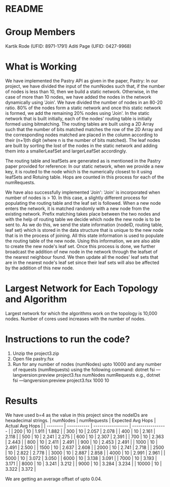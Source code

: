 README
================================================================================================================================

Group Members
================================================================================================================================

Kartik Rode (UFID: 8971-1791)
Aditi Page (UFID: 0427-9968)

What is Working
================================================================================================================================
We have implemented the Pastry API as given in the paper, Pastry:
In our project, we have divided the input of the numNodes such that, if the number of nodes is less than 10, then we build a static 
network. Otherwise, in the case of more than 10 nodes, we have added the nodes in the network dynamically using 'Join'. We have 
divided the number of nodes in an 80-20 ratio. 80% of the nodes form a static network and once this static network is formed, we add 
the remaining 20% nodes using 'Join'. In the static network that is built initially, each of the nodes' routing table is initially 
formed using bitmatching. The routing tables are built using a 2D Array such that the number of bits matched matches the row of the 
2D Array and the corresponding nodes matched are placed in the column according to their (n+1)th digit (where n is the number of bits 
matched). The leaf nodes are built by sorting the lost of the nodes in the static network and adding them into a smallerLeafSet and 
largerLeafSet accordingly. 

The routing table and leafSets are generated as is mentioned in the Pastry paper provided for reference: 
In our static network, when we provide a new key, it is routed to the node which is the numerically closest to it using leafSets and 
Rotuing table. Hops are counted in this process for each of the numRequests. 

We have also successfully implemented 'Join':
'Join' is incorporated when number of nodes is > 10. 
In this case, a slightly different process for populating the routing table and the leaf set is followed. When a new node enters the 
network, it is matched randomly with a new node from the existing network. Prefix matching takes place between the two nodes and with 
the help of routing table we decide which node the new node is to be sent to. As we do this, we send the state information (nodeID, 
routing table, leaf set) which is stored in the data structure that is unique to the new node that is in the process of joining. All 
this state information is used to populate the routing table of the new node. Using this information, we are also able to create the 
new node's leaf set. Once this process is done, we further broadcast the addition of new node in the network through the leafset of 
the nearest neighbour found. We then update all the nodes' leaf sets that are in the nearest node's leaf set since their leaf sets 
will also be affected by the addition of this new node. 



Largest Network for Each Topology and Algorithm
================================================================================================================================

Largest network for which the algorithms work on the topology is 10,000 nodes. Number of cores used increases with the number of 
nodes.

Instructions to run the code?
================================================================================================================================

1)	Unzip the project3.zip
2)	Open file pastry.fsx
3)	Run for any number of nodes (numNodes) upto 10000 and any number of requests (numRequests) using the following command:
	dotnet fsi —langversion:preview project3.fsx numNodes numRequests
	e.g., dotnet fsi —langversion:preview project3.fsx 1000 10

Results
================================================================================================================================

We have used b=4 as the value in this project since the nodeIDs are hexadecimal strings. 
| numNodes      | numRequests     | Expected Avg Hops                 | Actual Avg Hops               |
| --------      | -----------     | -----------------                 | -----------------             |
| 200		| 10		   | 1.911				| 1.882		  	 |
| 300   	| 10 		   | 2.057				| 2.078		  	 |
| 400   	| 10 		   | 2.161				| 2.118		  	 |
| 500   	| 10 		   | 2.241				| 2.275		  	 |
| 600   	| 10 		   | 2.307				| 2.391		  	 |
| 700   	| 10 		   | 2.363				| 2.443		  	 |
| 800   	| 10 		   | 2.411				| 2.491		  	 |
| 900   	| 10 		   | 2.453				| 2.491		  	 |
| 1000   	| 10 		   | 2.491				| 2.500		  	 |
| 1500   	| 10 		   | 2.637				| 2.608	  		 |
| 2000   	| 10 		   | 2.741				| 2.718	  		 |
| 2500   	| 10 		   | 2.822				| 2.778		  	 |
| 3000   	| 10 		   | 2.887				| 2.858	  		 |
| 4000   	| 10 		   | 2.991				| 2.961	  		 |
| 5000   	| 10 		   | 3.072				| 3.050		  	 |
| 6000   	| 10 		   | 3.138				| 3.091	  		 |
| 7000   	| 10 		   | 3.193				| 3.171	  		 |
| 8000   	| 10 		   | 3.241				| 3.212		         |
| 9000   	| 10 		   | 3.284				| 3.234	  		 |
| 10000   	| 10 		   | 3.322				| 3.372	  		 |


We are getting an average offset of upto 0.04.
